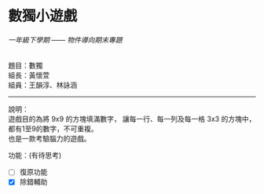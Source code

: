 # 數獨小遊戲
###### 一年級下學期 —— 物件導向期末專題

題目：數獨  
組長：黃懷萱  
組員：王韻淳、林詠涵
***

說明：  
遊戲目的為將 9x9 的方塊填滿數字， 讓每一行、每一列及每一格 3x3 的方塊中，都有1至9的數字，不可重複。  
也是一款考驗腦力的遊戲。

功能：(有待思考)  
- [ ] 復原功能
- [x] 除錯輔助
